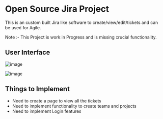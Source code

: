 # Open Source Jira Project

This is an custom built Jira like software to create/view/edit/tickets and can be used for Agile.


Note :- This Project is work in Progress and is missing crucial functionality.

## User Interface

![image](https://github.com/sauntheninja2/Frontend-Jira/assets/48253973/5d7ea148-b268-4457-b7a0-dcf4e526333c)

![image](https://github.com/sauntheninja2/Frontend-Jira/assets/48253973/7e1ab345-5be4-43e8-84ad-0959e59f4a3f)


## Things to Implement

* Need to create a page to view all the tickets
* Need to implement functionality to create teams and projects
* Need to implement Login features
